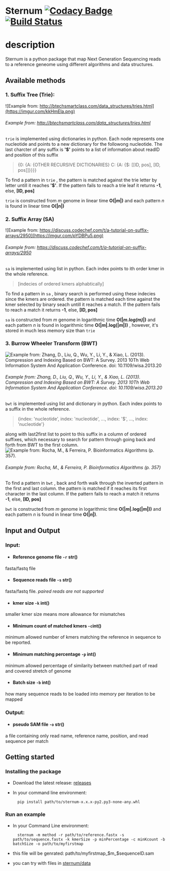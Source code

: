 
# Sternum [![Codacy Badge](https://api.codacy.com/project/badge/Grade/ac863680dcac4a2ba90672a9778ebf29)](https://www.codacy.com/manual/anegm98/sternum?utm_source=github.com&amp;utm_medium=referral&amp;utm_content=anegm98/sternum&amp;utm_campaign=Badge_Grade)[![Build Status](https://travis-ci.org/anegm98/Sternum.svg?branch=master)](https://travis-ci.org/github/anegm98/Sternum)

# description

Sternum is a python package that map Next Generation Sequencing reads to a reference geneome using different algorithms and data structures.


## Available methods

### 1. Suffix Tree (Trie):
 ![Example from: http://btechsmartclass.com/data_structures/tries.html](https://imgur.com/kkHmEla.png)
######  *Example from: http://btechsmartclass.com/data_structures/tries.html*

`trie` is implemented using dictionaries in python. Each node represents one nucleotide and points to a new dictionary for the followong nucleotide. The last charcter of any suffix is **'$'** points to a list of information about readID and position of this suffix

>{0: {A: {OTHER RECURSIVE DICTIONARIES} C: {A: {$: [[ID, pos], [ID, pos]]}}}}

To find a pattern in `trie`	 , the pattern is matched against the trie letter by letter untill it reaches **'$'**.  If the pattern fails to reach a trie leaf it returns **-1**, else, **[ID, pos]**

 `trie` is constructed from *m* genome in linear time **O(|*m*|)** and each pattern *n* is found in linear time **O(|*n*|)**

### 2. Suffix Array (SA)
 ![Example from: https://discuss.codechef.com/t/a-tutorial-on-suffix-arrays/2950](https://imgur.com/pYDBPu5.png)
 ######  *Example from:  https://discuss.codechef.com/t/a-tutorial-on-suffix-arrays/2950*

 `sa` is implemented using list in python. Each index points to ith order kmer in the whole reference.
 >[indecies of ordered kmers alphabtically]

 To find a pattern in `sa`	 , binary search is performed using these indecies since the kmers are ordered. the pattern is matched each time against the kmer selected by binary seach untill it reaches a match.  If the pattern fails to reach a match it returns **-1**, else, **[ID, pos]**

  `sa` is constructed from *m* genome in logarithmic time **O(|*m.log(m)*|)** and each pattern *n* is found in logarithmic time **O(|*m*|.log(|*m*|))** , however, it's stored in much less memory size than `trie`

### 3. Burrow Wheeler Transform (BWT)
![Example from: Zhang, D., Liu, Q., Wu, Y., Li, Y., & Xiao, L. (2013). Compression and Indexing Based on BWT: A Survey. _2013 10Th Web Information System And Application Conference_. doi: 10.1109/wisa.2013.20](https://imgur.com/ISi1vjt.png)
 ######  *Example from:  Zhang, D., Liu, Q., Wu, Y., Li, Y., & Xiao, L. (2013). Compression and Indexing Based on BWT: A Survey. _2013 10Th Web Information System And Application Conference_. doi: 10.1109/wisa.2013.20*
 `bwt` is implemented using list and dictionary in python. Each index points to a suffix in the whole reference.
 >{index: 'nucleotide', index: 'nucleotide', ..., index: '$', ..., index: 'nucleotide'}

 along with last2first list to point to this suffix in a column of ordered suffixes, which necessary to search for pattern through going back and forth from BWT to the first column.
 ![Example from: Rocha, M., & Ferreira, P. Bioinformatics Algorithms (p. 357).](https://i.imgur.com/P1SnN3e.png)
 ######  *Example from:  Rocha, M., & Ferreira, P. Bioinformatics Algorithms (p. 357)*

 To find a pattern in `bwt` , back and forth walk through the inverted pattern in the first and last column. the pattern is matched if it reaches its first character in the last column.  If the pattern fails to reach a match it returns **-1**, else, **[ID, pos]**

  `bwt` is constructed from *m* genome in logarithmic time **O(|*m*|.log(|*m*|))** and each pattern *n* is found in linear time **O(|*n*|)**.


## Input and Output

###  Input:
 - #### Reference genome file `-r` str()
fasta/fastq file
- #### Sequence reads file `-s` str()
fasta/fastq file. *paired reads are not supported*
- #### kmer size `-k` int()
smaller kmer size means more allowance for mismatches
- #### Minimum count of matched kmers `-c`int()
minimum allowed number of kmers matching the reference in sequence to be reported.
- #### Minimum matching percentage `-p` int()
minimum allowed percentage of similarity between matched part of read and covered stretch of genome
- #### Batch size `-b` int()
how many sequence reads to be loaded into memory per iteration to be mapped

###  Output:

- #### pseudo SAM file `-o` str()
a file containing only read name, reference name, position, and read sequence per match

## Getting started

### Installing the package

- Download the latest release: [releases](https://github.com/anegm98/Sternum/releases)

- In your command line environment:

		pip install path/to/sternum-x.x.x-py2.py3-none-any.whl

### Run an example

- In your Command Line environment:

		sternum -m method -r path/to/reference.fastx -s path/to/sequence.fastx -k kmerSize -p minPercentage -c minKcount -b batchSize -o path/to/myfirstmap

- this file will be genrated:
path/to/myfirstmap_\$m_\$sequenceID.sam

- you can try with files in [sternum/data](https://github.com/anegm98/Sternum/tree/master/data)
